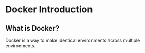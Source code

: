 # Docker Introduction

## What is Docker?

Docker is a way to make identical environments across multiple environments. 

